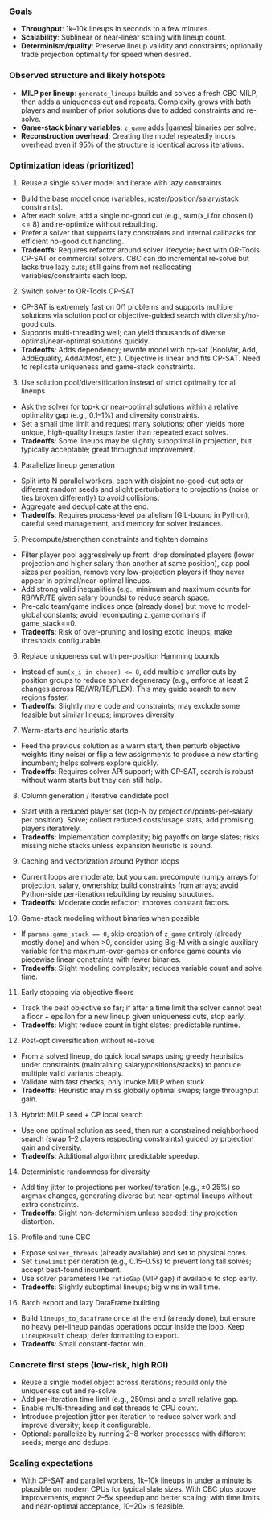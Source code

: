 ### Goals
- **Throughput**: 1k–10k lineups in seconds to a few minutes.
- **Scalability**: Sublinear or near-linear scaling with lineup count.
- **Determinism/quality**: Preserve lineup validity and constraints; optionally trade projection optimality for speed when desired.

### Observed structure and likely hotspots
- **MILP per lineup**: `generate_lineups` builds and solves a fresh CBC MILP, then adds a uniqueness cut and repeats. Complexity grows with both players and number of prior solutions due to added constraints and re-solve.
- **Game-stack binary variables**: `z_game` adds |games| binaries per solve.
- **Reconstruction overhead**: Creating the model repeatedly incurs overhead even if 95% of the structure is identical across iterations.

### Optimization ideas (prioritized)

1) Reuse a single solver model and iterate with lazy constraints
- Build the base model once (variables, roster/position/salary/stack constraints).
- After each solve, add a single no-good cut (e.g., sum(x_i for chosen i) <= 8) and re-optimize without rebuilding.
- Prefer a solver that supports lazy constraints and internal callbacks for efficient no-good cut handling.
- **Tradeoffs**: Requires refactor around solver lifecycle; best with OR-Tools CP-SAT or commercial solvers. CBC can do incremental re-solve but lacks true lazy cuts; still gains from not reallocating variables/constraints each loop.

2) Switch solver to OR-Tools CP-SAT
- CP-SAT is extremely fast on 0/1 problems and supports multiple solutions via solution pool or objective-guided search with diversity/no-good cuts.
- Supports multi-threading well; can yield thousands of diverse optimal/near-optimal solutions quickly.
- **Tradeoffs**: Adds dependency; rewrite model with cp-sat (BoolVar, Add, AddEquality, AddAtMost, etc.). Objective is linear and fits CP-SAT. Need to replicate uniqueness and game-stack constraints.

3) Use solution pool/diversification instead of strict optimality for all lineups
- Ask the solver for top-k or near-optimal solutions within a relative optimality gap (e.g., 0.1–1%) and diversity constraints.
- Set a small time limit and request many solutions; often yields more unique, high-quality lineups faster than repeated exact solves.
- **Tradeoffs**: Some lineups may be slightly suboptimal in projection, but typically acceptable; great throughput improvement.

4) Parallelize lineup generation
- Split into N parallel workers, each with disjoint no-good-cut sets or different random seeds and slight perturbations to projections (noise or ties broken differently) to avoid collisions.
- Aggregate and deduplicate at the end.
- **Tradeoffs**: Requires process-level parallelism (GIL-bound in Python), careful seed management, and memory for solver instances.

5) Precompute/strengthen constraints and tighten domains
- Filter player pool aggressively up front: drop dominated players (lower projection and higher salary than another at same position), cap pool sizes per position, remove very low-projection players if they never appear in optimal/near-optimal lineups.
- Add strong valid inequalities (e.g., minimum and maximum counts for RB/WR/TE given salary bounds) to reduce search space.
- Pre-calc team/game indices once (already done) but move to model-global constants; avoid recomputing z_game domains if game_stack==0.
- **Tradeoffs**: Risk of over-pruning and losing exotic lineups; make thresholds configurable.

6) Replace uniqueness cut with per-position Hamming bounds
- Instead of `sum(x_i in chosen) <= 8`, add multiple smaller cuts by position groups to reduce solver degeneracy (e.g., enforce at least 2 changes across RB/WR/TE/FLEX). This may guide search to new regions faster.
- **Tradeoffs**: Slightly more code and constraints; may exclude some feasible but similar lineups; improves diversity.

7) Warm-starts and heuristic starts
- Feed the previous solution as a warm start, then perturb objective weights (tiny noise) or flip a few assignments to produce a new starting incumbent; helps solvers explore quickly.
- **Tradeoffs**: Requires solver API support; with CP-SAT, search is robust without warm starts but they can still help.

8) Column generation / iterative candidate pool
- Start with a reduced player set (top-N by projection/points-per-salary per position). Solve; collect reduced costs/usage stats; add promising players iteratively.
- **Tradeoffs**: Implementation complexity; big payoffs on large slates; risks missing niche stacks unless expansion heuristic is sound.

9) Caching and vectorization around Python loops
- Current loops are moderate, but you can: precompute numpy arrays for projection, salary, ownership; build constraints from arrays; avoid Python-side per-iteration rebuilding by reusing structures.
- **Tradeoffs**: Moderate code refactor; improves constant factors.

10) Game-stack modeling without binaries when possible
- If `params.game_stack == 0`, skip creation of `z_game` entirely (already mostly done) and when >0, consider using Big-M with a single auxiliary variable for the maximum-over-games or enforce game counts via piecewise linear constraints with fewer binaries.
- **Tradeoffs**: Slight modeling complexity; reduces variable count and solve time.

11) Early stopping via objective floors
- Track the best objective so far; if after a time limit the solver cannot beat a floor + epsilon for a new lineup given uniqueness cuts, stop early.
- **Tradeoffs**: Might reduce count in tight slates; predictable runtime.

12) Post-opt diversification without re-solve
- From a solved lineup, do quick local swaps using greedy heuristics under constraints (maintaining salary/positions/stacks) to produce multiple valid variants cheaply.
- Validate with fast checks; only invoke MILP when stuck.
- **Tradeoffs**: Heuristic may miss globally optimal swaps; large throughput gain.

13) Hybrid: MILP seed + CP local search
- Use one optimal solution as seed, then run a constrained neighborhood search (swap 1–2 players respecting constraints) guided by projection gain and diversity.
- **Tradeoffs**: Additional algorithm; predictable speedup.

14) Deterministic randomness for diversity
- Add tiny jitter to projections per worker/iteration (e.g., ±0.25%) so argmax changes, generating diverse but near-optimal lineups without extra constraints.
- **Tradeoffs**: Slight non-determinism unless seeded; tiny projection distortion.

15) Profile and tune CBC
- Expose `solver_threads` (already available) and set to physical cores.
- Set `timeLimit` per iteration (e.g., 0.15–0.5s) to prevent long tail solves; accept best-found incumbent.
- Use solver parameters like `ratioGap` (MIP gap) if available to stop early.
- **Tradeoffs**: Slightly suboptimal lineups; big wins in wall time.

16) Batch export and lazy DataFrame building
- Build `lineups_to_dataframe` once at the end (already done), but ensure no heavy per-lineup pandas operations occur inside the loop. Keep `LineupResult` cheap; defer formatting to export.
- **Tradeoffs**: Small constant-factor win.

### Concrete first steps (low-risk, high ROI)
- Reuse a single model object across iterations; rebuild only the uniqueness cut and re-solve.
- Add per-iteration time limit (e.g., 250ms) and a small relative gap.
- Enable multi-threading and set threads to CPU count.
- Introduce projection jitter per iteration to reduce solver work and improve diversity; keep it configurable.
- Optional: parallelize by running 2–8 worker processes with different seeds; merge and dedupe.

### Scaling expectations
- With CP-SAT and parallel workers, 1k–10k lineups in under a minute is plausible on modern CPUs for typical slate sizes. With CBC plus above improvements, expect 2–5× speedup and better scaling; with time limits and near-optimal acceptance, 10–20× is feasible.
